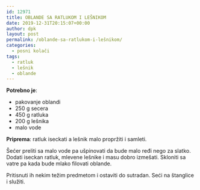 ```yaml
---
id: 12971
title: OBLANDE SA RATLUKOM I LEŠNIKOM 
date: 2019-12-31T20:15:07+00:00
author: dpk
layout: post
permalink: /oblande-sa-ratlukom-i-lešnikom/  
categories:
  - posni kolači
tags:
  - ratluk
  - lešnik
  - oblande
---
```


**Potrebno je**: 

* pakovanje oblandi
* 250 g secera
* 450 g ratluka
* 200 g lešnika
* malo vode


**Priprema**: ratluk iseckati a lešnik malo propržiti i samleti. 

Šećer preliti sa malo vode pa ušpinovati da bude malo ređi nego za slatko. Dodati iseckan ratluk, mlevene lešnike i masu dobro izmešati. Skloniti sa vatre pa kada bude mlako filovati oblande. 

Pritisnuti ih nekim težim predmetom i ostaviti do sutradan. Seći na štanglice i služiti.

